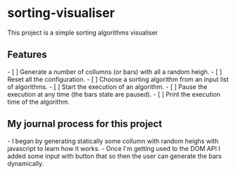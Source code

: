<h1>sorting-visualiser</h1>

<p>This project is a simple sorting algorithms visualiser</p>

<h2>Features</h2>
- [ ] Generate a number of collumns (or bars) with all a random heigh.
- [ ] Reset all the configuration.
- [ ] Choose a sorting algorithm from an input list of algorithms.
- [ ] Start the execution of an algorithm.
- [ ] Pause the execution at any time (the bars state are paused).
- [ ] Print the execution time of the algorithm.

<h2>My journal process for this project</h2>
- I began by generating statically some collumn with random heighs with javascript to learn how it works. 
- Once I'm getting used to the DOM API I added some input with button that so then the user can generate the bars dynamically.